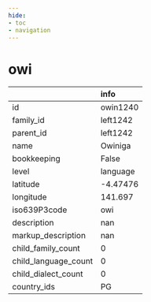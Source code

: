 ```yaml
---
hide:
- toc
- navigation
---
```

# owi
|                      | info     |
|:---------------------|:---------|
| id                   | owin1240 |
| family_id            | left1242 |
| parent_id            | left1242 |
| name                 | Owiniga  |
| bookkeeping          | False    |
| level                | language |
| latitude             | -4.47476 |
| longitude            | 141.697  |
| iso639P3code         | owi      |
| description          | nan      |
| markup_description   | nan      |
| child_family_count   | 0        |
| child_language_count | 0        |
| child_dialect_count  | 0        |
| country_ids          | PG       |